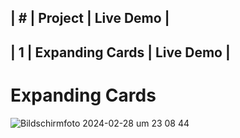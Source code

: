 |  #  |            Project            |    Live Demo    |
--------------------------------------------------------
|  1  |  Expanding Cards              |    Live Demo    |
--------------------------------------------------------

<h1>Expanding Cards</h1>

![Bildschirmfoto 2024-02-28 um 23 08 44](https://github.com/stefanselic/multiple-projects/assets/129748801/1709336f-9c54-43c4-94db-7b9b3e541189)
